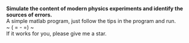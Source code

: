 **Simulate the content of modern physics experiments and identify the sources of errors.**  
A simple matlab program, just follow the tips in the program and run.  
                                 ~ ( = - =) ~  
If it works for you, please give me a star.
